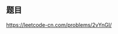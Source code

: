<!--
 * @Author: xiuquanxu
 * @Company: kaochong
 * @Date: 2020-12-07 14:01:03
 * @LastEditors: xiuquanxu
 * @LastEditTime: 2020-12-07 14:01:29
-->
## 题目  

https://leetcode-cn.com/problems/2vYnGI/